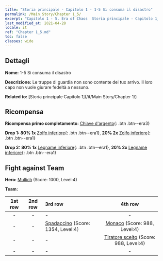 ```yaml
---
title: "Storia principale - Capitolo 1 - 1-5 Si consuma il disastro"
permalink: /Main Story/Chapter 1_5/
excerpt: "Capitolo 1 - 5. Era of Chaos  Storia principale - Capitolo 1_5. 1-5 Si consuma il disastro"
last_modified_at: 2021-04-28
locale: it
ref: "Chapter 1_5.md"
toc: false
classes: wide
---
```


## Dettagli

 **Nome:** 1-5 Si consuma il disastro

 **Descrizione:** Le truppe di guardia non sono contente del tuo arrivo. Il loro capo non vuole giurare fedeltà a nessuno.

 **Related to:** [Storia principale Capitolo 1](/it/Main Story/Chapter 1/)

## Ricompensa

 **Ricompensa primo completamento:** [Chiave d'argento](/ItemsIT/con_693/){: .btn .btn--era3}

 **Drop 1:** **80% 1x** [Zolfo inferiore](/ItemsIT/mat_3/){: .btn .btn--era1}, **20% 2x** [Zolfo inferiore](/ItemsIT/mat_3/){: .btn .btn--era1}

 **Drop 2:** **80% 1x** [Legname inferiore](/ItemsIT/mat_1/){: .btn .btn--era1}, **20% 2x** [Legname inferiore](/ItemsIT/mat_1/){: .btn .btn--era1}


## Fight against Team
 **Hero:** [Mullich](/it/heroes/Mullich/) (Score: 1000, Level:4)

 **Team:**


  | 1st row | 2nd row | 3rd row | 4th row |
  |:----:|:----:|:----|:----:|
  | - | - | - | - |
  | - | - | [Spadaccino](/it/units/Swordsman/) (Score: 1354, Level:4)  | [Monaco](/it/units/Monk/) (Score: 988, Level:4)  |
  | - | - | - | [Tiratore scelto](/it/units/Marksman/) (Score: 988, Level:4)  |
  | - | - | - | - |


